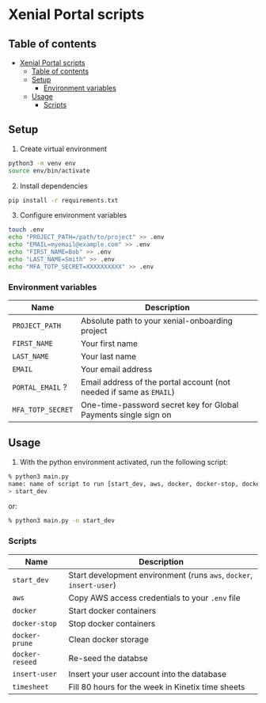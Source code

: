 # Xenial Portal scripts

## Table of contents
- [Xenial Portal scripts](#xenial-portal-scripts)
  - [Table of contents](#table-of-contents)
  - [Setup](#setup)
    - [Environment variables](#environment-variables)
  - [Usage](#usage)
    - [Scripts](#scripts)

## Setup

1. Create virtual environment
```bash
python3 -m venv env
source env/bin/activate
```

2. Install dependencies
```bash
pip install -r requirements.txt
```

3. Configure environment variables
```bash
touch .env
echo "PROJECT_PATH=/path/to/project" >> .env
echo "EMAIL=myemail@example.com" >> .env
echo "FIRST_NAME=Bob" >> .env
echo "LAST_NAME=Smith" >> .env
echo "MFA_TOTP_SECRET=XXXXXXXXXX" >> .env
```

### Environment variables
| Name              | Description                                                         |
|-------------------|---------------------------------------------------------------------|
| `PROJECT_PATH`    | Absolute path to your xenial-onboarding project                     |
| `FIRST_NAME`      | Your first name                                                     |
| `LAST_NAME`       | Your last name                                                      |
| `EMAIL`           | Your email address                                                  |
| `PORTAL_EMAIL` ?  | Email address of the portal account (not needed if same as `EMAIL`) |
| `MFA_TOTP_SECRET` | One-time-password secret key for Global Payments single sign on     |

## Usage

1. With the python environment activated, run the following script:
```bash
% python3 main.py               
name: name of script to run [start_dev, aws, docker, docker-stop, docker-prune, docker-reseed, insert_user, timesheet]
> start_dev
```
or:
```bash
% python3 main.py -n start_dev
```

### Scripts
| Name              | Description                                                         |
|-------------------|---------------------------------------------------------------------|
| `start_dev`       | Start development environment (runs `aws`, `docker`, `insert-user`) |
| `aws`             | Copy AWS access credentials to your `.env` file                     |
| `docker`          | Start docker containers                                             |
| `docker-stop`     | Stop docker containers                                              |
| `docker-prune`    | Clean docker storage                                                |
| `docker-reseed`   | Re-seed the databse                                                 |
| `insert-user`     | Insert your user account into the database                          |
| `timesheet`       | Fill 80 hours for the week in Kinetix time sheets                   |